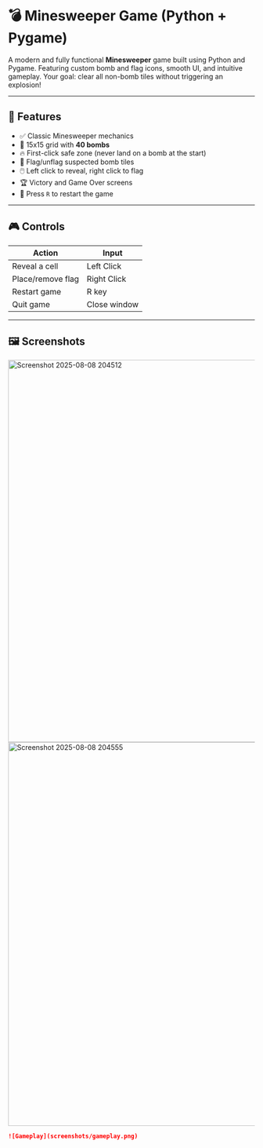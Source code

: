 # 💣 Minesweeper Game (Python + Pygame)

A modern and fully functional **Minesweeper** game built using Python and Pygame. Featuring custom bomb and flag icons, smooth UI, and intuitive gameplay. Your goal: clear all non-bomb tiles without triggering an explosion!

---

## 🧩 Features

- ✅ Classic Minesweeper mechanics
- 🎯 15x15 grid with **40 bombs**
- 🔥 First-click safe zone (never land on a bomb at the start)
- 🚩 Flag/unflag suspected bomb tiles
- 🖱️ Left click to reveal, right click to flag
- 🏆 Victory and Game Over screens
- 🔁 Press `R` to restart the game

---

## 🎮 Controls

| Action             | Input         |
|--------------------|---------------|
| Reveal a cell      | Left Click     |
| Place/remove flag  | Right Click    |
| Restart game       | R key          |
| Quit game          | Close window   |

---

## 🖼️ Screenshots

<img width="995" height="779" alt="Screenshot 2025-08-08 204512" src="https://github.com/user-attachments/assets/0b3d6152-c8eb-47cd-8252-72aa18de903f" />
<img width="993" height="782" alt="Screenshot 2025-08-08 204555" src="https://github.com/user-attachments/assets/ffab1c76-64c3-407c-8db4-0a7f1dbb94e6" />

```markdown
![Gameplay](screenshots/gameplay.png)
